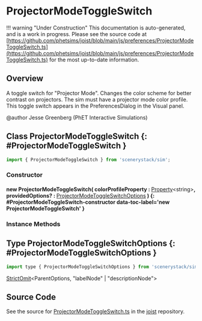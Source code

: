 # ProjectorModeToggleSwitch

!!! warning "Under Construction"
    This documentation is auto-generated, and is a work in progress. Please see the source code at
    [https://github.com/phetsims/joist/blob/main/js/preferences/ProjectorModeToggleSwitch.ts](https://github.com/phetsims/joist/blob/main/js/preferences/ProjectorModeToggleSwitch.ts) for the most up-to-date information.

## Overview

A toggle switch for "Projector Mode". Changes the color scheme for better contrast on projectors. The sim must have
a projector mode color profile. This toggle switch appears in the PreferencesDialog in the Visual panel.

@author Jesse Greenberg (PhET Interactive Simulations)

## Class ProjectorModeToggleSwitch {: #ProjectorModeToggleSwitch }


```js
import { ProjectorModeToggleSwitch } from 'scenerystack/sim';
```
### Constructor

#### new ProjectorModeToggleSwitch( colorProfileProperty : <span style="font-weight: 400;">[Property](../axon/Property.md)&lt;<span style="color: hsla(calc(var(--md-hue) + 180deg),80%,40%,1);">string</span>&gt;</span>, providedOptions? : <span style="font-weight: 400;">[ProjectorModeToggleSwitchOptions](../sim/ProjectorModeToggleSwitch.md#ProjectorModeToggleSwitchOptions)</span> ) {: #ProjectorModeToggleSwitch-constructor data-toc-label='new ProjectorModeToggleSwitch' }

### Instance Methods





## Type ProjectorModeToggleSwitchOptions {: #ProjectorModeToggleSwitchOptions }


```js
import type { ProjectorModeToggleSwitchOptions } from 'scenerystack/sim';
```


[StrictOmit](../phet-core/StrictOmit.md)&lt;ParentOptions, "labelNode" | "descriptionNode"&gt;



## Source Code

See the source for [ProjectorModeToggleSwitch.ts](https://github.com/phetsims/joist/blob/main/js/preferences/ProjectorModeToggleSwitch.ts) in the [joist](https://github.com/phetsims/joist) repository.
